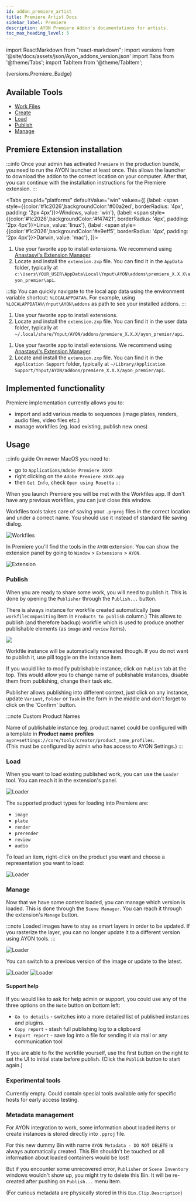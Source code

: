 ```yaml
---
id: addon_premiere_artist
title: Premiere Artist Docs
sidebar_label: Premiere
description: AYON Premiere Addon's documentations for artists.
toc_max_heading_level: 5
---
```


import ReactMarkdown from "react-markdown";
import versions from '@site/docs/assets/json/Ayon_addons_version.json'
import Tabs from '@theme/Tabs';
import TabItem from '@theme/TabItem';

<ReactMarkdown>
{versions.Premiere_Badge}
</ReactMarkdown>

<!-- based on PS implementation, same principle and menu -->
## Available Tools

-   [Work Files](artist_tools_workfiles.md)
-   [Create](artist_tools_creator.md)
-   [Load](artist_tools_loader.md)
-   [Publish](artist_tools_publisher.md)
-   [Manage](artist_tools_inventory.md)

## Premiere Extension installation

:::info
Once your admin has activated `Premiere` in the production bundle, you need to run the AYON launcher at least once. This allows the launcher to download the addon to the correct location on your computer. 
After that, you can continue with the installation instructions for the Premiere extension.
:::

<Tabs
groupId="platforms"
defaultValue="win"
values={[
{label: <span style={{color:'#1c2026',backgroundColor:'#00a2ed', borderRadius: '4px', padding: '2px 4px'}}>Windows</span>, value: 'win'},
{label: <span style={{color:'#1c2026',backgroundColor:'#f47421', borderRadius: '4px', padding: '2px 4px'}}>Linux</span>, value: 'linux'},
{label: <span style={{color:'#1c2026',backgroundColor:'#e9eff5', borderRadius: '4px', padding: '2px 4px'}}>Darwin</span>, value: 'mac'},
]}>

<TabItem value="win">

1. Use your favorite app to install extensions. We recommend using [Anastasyi's Extension Manager](https://install.anastasiy.com/).
2. Locate and install the `extension.zxp` file. You can find it in the `AppData` folder, typically at `c:\Users\YOUR_USER\AppData\Local\Ynput\AYON\addons\premiere_X.X.X\ayon_premier\api`.

:::tip
You can quickly navigate to the local app data using the environment variable shortcut: `%LOCALAPPDATA%`. For example, using `%LOCALAPPDATA%\Ynput\AYON\addons` as path to see your installed addons.
:::

</TabItem>

<TabItem value="linux">

1. Use your favorite app to install extensions.
2. Locate and install the `extension.zxp` file. You can find it in the user data folder, typically at `~/.local/share/Ynput/AYON/addons/premiere_X.X.X/ayon_premier/api`.

</TabItem>

<TabItem value="mac">

1. Use your favorite app to install extensions. We recommend using [Anastasyi's Extension Manager](https://install.anastasiy.com/).
2. Locate and install the `extension.zxp` file. You can find it in the `Application Support` folder, typically at `~/Library/Application Support/Ynput/AYON/addons/premiere_X.X.X/ayon_premier/api`.

</TabItem>

</Tabs>

## Implemented functionality

Premiere implementation currently allows you to:
- import and add various media to sequences (image plates, renders, audio files, video files etc.)
- manage workfiles (eg. load existing, publish new ones)

## Usage

:::info guide
On newer MacOS you need to:
- go to `Applications/Adobe Premiere XXXX`
- right clicking on the `Adobe Premiere XXXX.app`
- then `Get Info`, check `Open using Rosetta`
:::

When you launch Premiere you will be met with the Workfiles app. If don't have any previous workfiles, you can just close this window.

Workfiles tools takes care of saving your `.prproj` files in the correct location and under a correct name. You should use it instead of standard file saving dialog.

![Workfiles](assets/premiere/artist/premiere_workfiles_tool.png)

<div class="row">
<div class="col">

In Premiere you'll find the tools in the `AYON` extension. You can show the extension panel by going to `Window` > `Extensions` > `AYON`.

</div>
<div class="col">

![Extension](assets/premiere/artist/premiere_extension.png)

</div>
</div>

### Publish

When you are ready to share some work, you will need to publish it. This is done by opening the `Publisher` through the `Publish...` button.

There is always instance for workfile created automatically (see `workfileCompositing` item in `Products to publish` column.) This allows to publish (and therefore backup) workfile which is used to produce another publishable elements (as `image` and `review` items).

![](assets/premiere/artist/publisher.png)

Workfile instance will be automatically recreated though. If you do not want to publish it, use pill toggle on the instance item.

If you would like to modify publishable instance, click on `Publish` tab at the top. This would allow you to change name of publishable instances, disable them from publishing, change their task etc.

Publisher allows publishing into different context, just click on any instance, update `Variant`, `Folder` or `Task` in the form in the middle and don't forget to click on the 'Confirm' button.

:::note Custom Product Names

Name of publishable instance (eg. product name) could be configured with a template in **Product name profiles** `ayon+settings://core/tools/creator/product_name_profiles`. <br/>
(This must be configured by admin who has access to AYON Settings.)
:::

### Load

When you want to load existing published work, you can use the `Loader` tool. You can reach it in the extension's panel.

![Loader](assets/loader.png) <!-- picture needs to be changed -->

The supported product types for loading into Premiere are:

- `image`
- `plate`
- `render`
- `prerender`
- `review`
- `audio`

To load an item, right-click on the product you want and choose a representation you want to load:

![Loader](assets/loader_load.gif)

### Manage

Now that we have some content loaded, you can manage which version is loaded. This is done through the `Scene Manager`. You can reach it through the extension's `Manage` button.

:::note
Loaded images have to stay as smart layers in order to be updated. If you rasterize the layer, you can no longer update it to a different version using AYON tools.
:::

![Loader](assets/manage.png)

You can switch to a previous version of the image or update to the latest.

![Loader](assets/manage_switch.gif)
![Loader](assets/manage_update.gif)

#### Support help
If you would like to ask for help admin or support, you could use any of the three options on the `Note` button on bottom left:
- `Go to details` - switches into a more detailed list of published instances and plugins.
- `Copy report` - stash full publishing log to a clipboard
- `Export report` - save log into a file for sending it via mail or any communication tool

If you are able to fix the workfile yourself, use the first button on the right to set the UI to initial state before publish. (Click the `Publish` button to start again.)

### Experimental tools

Currently empty. Could contain special tools available only for specific hosts for early access testing.

### Metadata management

For AYON integration to work, some information about loaded items or create instances is stored directly 
into `.pproj` file.

For this new dummy Bin with name `AYON Metadata - DO NOT DELETE` is always automatically created. This Bin 
shouldn't be touched or all information about loaded containers would be lost!

But if you encounter some unrecovered error, `Publisher` or `Scene Inventory` windows wouldn't show up, 
you might try to delete this Bin. It will be re-created after pushing on `Publish...` menu item.

(For curious metadata are physically stored in this `Bin.Clip.Description`)